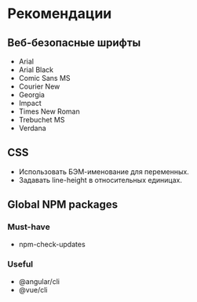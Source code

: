# Рекомендации

## Веб-безопасные шрифты

* Arial
* Arial Black
* Comic Sans MS
* Courier New
* Georgia
* Impact
* Times New Roman
* Trebuchet MS
* Verdana

## CSS

* Использовать БЭМ-именование для переменных.
* Задавать line-height в относительных единицах.

## Global NPM packages

### Must-have

* npm-check-updates

### Useful

* @angular/cli
* @vue/cli

